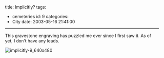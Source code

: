 title: Implicitly?
tags:
  - cemeteries
id: 9
categories:
  - City
date: 2003-05-16 21:41:00
---

This gravestone engraving has puzzled me ever since I first saw it. As of yet, I don't have any leads.

![implicitly-9_640x480](http://whereproject.files.wordpress.com/2009/11/implicitly-9_640x480.jpg "implicitly-9_640x480")